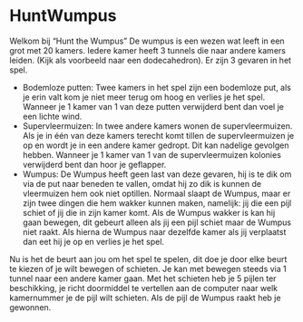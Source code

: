 # HuntWumpus
Welkom bij “Hunt the Wumpus”
De wumpus is een wezen wat leeft in een grot met 20 kamers. Iedere kamer heeft 3 tunnels die naar andere kamers leiden. (Kijk als voorbeeld naar een dodecahedron). Er zijn 3 gevaren in het spel.

- Bodemloze putten:
Twee kamers in het spel zijn een bodemloze put, als je erin valt kom je niet meer terug om hoog en verlies je het spel. Wanneer je 1 kamer van 1 van deze putten verwijderd bent dan voel je een lichte wind.
- Supervleermuizen:
In twee andere kamers wonen de supervleermuizen. Als je in één van deze kamers terecht komt tillen de supervleermuizen je op en wordt je in een andere kamer gedropt. Dit kan nadelige gevolgen hebben. Wanneer je 1 kamer van 1 van de supervleermuizen kolonies verwijderd bent dan hoor je geflapper.
- Wumpus:
De Wumpus heeft geen last van deze gevaren, hij is te dik om via de put naar beneden te vallen, omdat hij zo dik is kunnen de vleermuizen hem ook niet optillen. Normaal slaapt de Wumpus, maar er zijn twee dingen die hem wakker kunnen maken, namelijk: jij die een pijl schiet of jij die in zijn kamer komt. Als de Wumpus wakker is kan hij gaan bewegen, dit gebeurt alleen als jij een pijl schiet maar de Wumpus niet raakt. Als hierna de Wumpus naar dezelfde kamer als jij verplaatst dan eet hij je op en verlies je het spel.

Nu is het de beurt aan jou om het spel te spelen, dit doe je door elke beurt te kiezen of je wilt bewegen of schieten. Je kan met bewegen steeds via 1 tunnel naar een andere kamer gaan. Met het schieten heb je 5 pijlen ter beschikking, je richt doormiddel te vertellen aan de computer naar welk kamernummer je de pijl wilt schieten. Als de pijl de Wumpus raakt heb je gewonnen.
